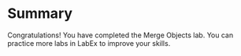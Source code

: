 # Summary

Congratulations! You have completed the Merge Objects lab. You can practice more labs in LabEx to improve your skills.
